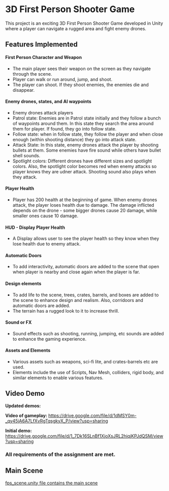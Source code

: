 # 3D First Person Shooter Game

This project is an exciting 3D First Person Shooter Game developed in Unity where a player can navigate a rugged area and fight enemy drones. 

## Features Implemented
#### First Person Character and Weapon
- The main player sees their weapon on the screen as they navigate through the scene.
- Player can walk or run around, jump, and shoot.
- The player can shoot. If they shoot enemies, the enemies die and disappear.

#### Enemy drones, states, and AI waypoints
- Enemy drones attack players
- Patrol state: Enemies are in Patrol state initially and they follow a bunch of waypoints around them. In this state they search the area around them for player. If found, they go into follow state.
- Follow state: when in follow state, they follow the player and when close enough (within shooting distance) they go into attack state.
- Attack State: In this state, enemy drones attack the player by shooting bullets at them. Some enemies have fire sound while others have bullet shell sounds.
- Spotlight colors: Different drones have different sizes and spotlight colors. Also, the spotlight color becomes red when enemy attacks so player knows they are udner attack. Shooting sound also plays when they attack.

#### Player Health
- Player has 200 health at the beginning of game. When enemy drones attack, the player loses health due to damage. The damage inflicted depends on the drone - some bigger drones cause 20 damage, while smaller ones cause 10 damage.

#### HUD - Display Player Health
- A Display allows user to see the player health so they know when they lose health due to enemy attack.

#### Automatic Doors
- To add interactivity, automatic doors are added to the scene that open when player is nearby and close again when the player is far.

#### Design elements
- To add life to the scene, trees, crates, barrels, and boxes are added to the scene to enhance design and realism. Also, corridoors and automatic doors are added.
- The terrain has a rugged look to it to increase thrill.

#### Sound or FX
- Sound effects such as shooting, running, jumping, etc sounds are added to enhance the gaming experience.

#### Assets and Elements
- Various assets such as weapons, sci-fi lite, and crates-barrels etc are used.
- Elements include the use of Scripts, Nav Mesh, colliders, rigid body, and similar elements to enable various features.

## Video Demo

**Updated demos:**

**Video of gameplay:** 
https://drive.google.com/file/d/1dMSY0m-_qy45jA6A7LfXvRgTqsgkyX_P/view?usp=sharing 

**Initial demo:**
https://drive.google.com/file/d/1_7Dk16SLnBf1XjoXsJRL2hiqjKPJdQSM/view?usp=sharing

### All requirements of the assignment are met.

## Main Scene
[fps_scene.unity file contains the main scene](Assets/fps_scene.unity)
